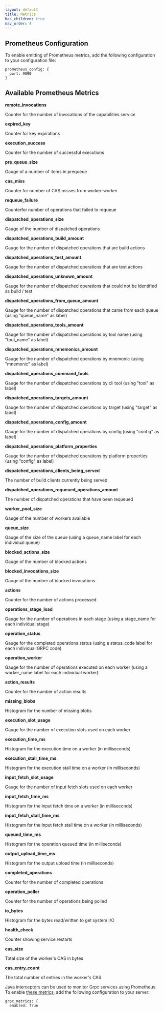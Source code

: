 ```yaml
---
layout: default
title: Metrics
has_children: true
nav_order: 4
---
```


## Prometheus Configuration

To enable emitting of Prometheus metrics, add the following configuration to your configuration file:

```
prometheus_config: {
  port: 9090
}
```

## Available Prometheus Metrics

**remote_invocations**

Counter for the number of invocations of the capabilities service

**expired_key**

Counter for key expirations

**execution_success**

Counter for the number of successful executions

**pre_queue_size**

Gauge of a number of items in prequeue

**cas_miss**

Counter for number of CAS misses from worker-worker

**requeue_failure**

Counterfor number of operations that failed to requeue

**dispatched_operations_size**

Gauge of the number of dispatched operations

**dispatched_operations_build_amount**

Gauge for the number of dispatched operations that are build actions

**dispatched_operations_test_amount**

Gauge for the number of dispatched operations that are test actions

**dispatched_operations_unknown_amount**

Gauge for the number of dispatched operations that could not be identified as build / test

**dispatched_operations_from_queue_amount**

Gauge for the number of dispatched operations that came from each queue (using "queue_name" as label)

**dispatched_operations_tools_amount**

Gauge for the number of dispatched operations by tool name (using "tool_name" as label)

**dispatched_operations_mnemonics_amount**

Gauge for the number of dispatched operations by mnemonic (using "mnemonic" as label)

**dispatched_operations_command_tools**

Gauge for the number of dispatched operations by cli tool (using "tool" as label)

**dispatched_operations_targets_amount**

Gauge for the number of dispatched operations by target (using "target" as label)

**dispatched_operations_config_amount**

Gauge for the number of dispatched operations by config (using "config" as label)

**dispatched_operations_platform_properties**

Gauge for the number of dispatched operations by platform properties (using "config" as label)

**dispatched_operations_clients_being_served**

The number of build clients currently being served

**dispatched_operations_requeued_operations_amount**

The number of dispatched operations that have been requeued

**worker_pool_size**

Gauge of the number of workers available

**queue_size**

Gauge of the size of the queue (using a queue_name label for each individual queue)

**blocked_actions_size**

Gauge of the number of blocked actions

**blocked_invocations_size**

Gauge of the number of blocked invocations

**actions**

Counter for the number of actions processed

**operations_stage_load**

Gauge for the number of operations in each stage (using a stage_name for each individual stage)

**operation_status**

Gauge for the completed operations status (using a status_code label for each individual GRPC code)

**operation_worker**

Gauge for the number of operations executed on each worker (using a worker_name label for each individual worker)

**action_results**

Counter for the number of action results

**missing_blobs**

Histogram for the number of missing blobs

**execution_slot_usage**

Gauge for the number of execution slots used on each worker

**execution_time_ms**

Histogram for the execution time on a worker (in milliseconds)

**execution_stall_time_ms**

Histogram for the execution stall time on a worker (in milliseconds)

**input_fetch_slot_usage**

Gauge for the number of input fetch slots used on each worker

**input_fetch_time_ms**

Histogram for the input fetch time on a worker (in milliseconds)

**input_fetch_stall_time_ms**

Histogram for the input fetch stall time on a worker (in milliseconds)

**queued_time_ms**

Histogram for the operation queued time (in milliseconds)

**output_upload_time_ms**

Histogram for the output upload time (in milliseconds)

**completed_operations**

Counter for the number of completed operations

**operation_poller**

Counter for the number of operations being polled

**io_bytes**

Histogram for the bytes read/written to get system I/O

**health_check**

Counter showing service restarts

**cas_size**

Total size of the worker's CAS in bytes

**cas_entry_count**

The total number of entries in the worker's CAS

Java interceptors can be used to monitor Grpc services using Prometheus.  To enable [these metrics](https://github.com/grpc-ecosystem/java-grpc-prometheus), add the following configuration to your server:
```
grpc_metrics: {
  enabled: True
```